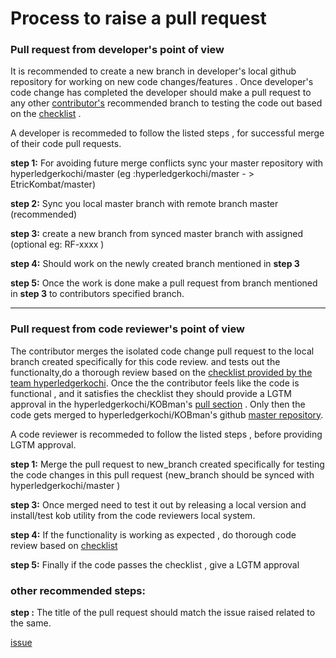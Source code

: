 
# Process to raise a pull request


### Pull request from developer's point of view

It is recommended to create a new branch in developer's local github repository for working on new code changes/features .
Once developer's code change has completed the developer should make a pull request to any other [contributor's](https://github.com/hyperledgerkochi/KOBman/network/members) 
recommended branch to testing the code out based on the [checklist](https://github.com/hyperledgerkochi/KOBman/blob/master/docs/KOBman%20Script%20Review%20Checklist.md) . 

A developer is recommeded to follow the listed steps , for successful merge of their code pull requests. 

**step 1:** For avoiding future merge conflicts sync your master repository with hyperledgerkochi/master (eg :hyperledgerkochi/master - > EtricKombat/master)

**step 2:** Sync you local master branch with remote branch master (recommended)

**step 3:** create a new branch from synced master branch with assigned (optional eg: RF-xxxx ) 

**step 4:** Should work on the newly created branch mentioned in **step 3** 

**step 5:** Once the work is done make a pull request from branch mentioned in **step 3** to contributors specified branch.




____________________________________

### Pull request from code reviewer's point of view

The contributor merges the isolated code change pull request to the local branch created specifically for this code review.
and tests out the functionalty,do a thorough review based on the [checklist provided by the team hyperledgerkochi](https://github.com/hyperledgerkochi/KOBman/blob/master/docs/KOBman%20Script%20Review%20Checklist.md). Once the the contributor feels like the code is functional , and it satisfies the checklist
they should provide a LGTM approval in the hyperledgerkochi/KOBman's [pull section](https://github.com/hyperledgerkochi/KOBman/pulls) . Only then the code gets merged to hyperledgerkochi/KOBman's github [master repository](https://github.com/hyperledgerkochi/KOBman).

A code reviewer is recommeded to follow the listed steps , before providing LGTM approval. 

**step 1:** Merge the pull request to new_branch created specifically for testing the code changes in this pull request (new_branch should be synced with hyperledgerkochi/master ) 

**step 3:** Once merged need to test it out by releasing a local version and install/test kob utility from the code reviewers local system.

**step 4:** If the functionality is working as expected , do thorough code review based on [checklist ](https://github.com/hyperledgerkochi/KOBman/blob/master/docs/KOBman%20Script%20Review%20Checklist.md)

**step 5:** Finally if the code passes the checklist , give a LGTM approval 


### other recommended steps:
**step :** The title of the pull request should match the issue raised related to the same.

[issue ](https://github.com/hyperledgerkochi/KOBman/issues)



